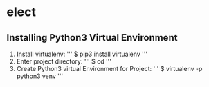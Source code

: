 # elect
## Installing Python3 Virtual Environment
1) Install virtualenv:
'''
$ pip3 install virtualenv
'''
2) Enter project directory:
'''
$ cd <project>
'''
3) Create Python3 virtual Environment for Project:
'''
$ virtualenv -p python3 venv
'''

